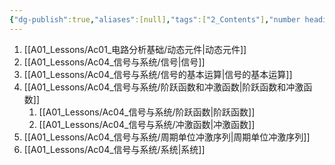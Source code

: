```yaml
---
{"dg-publish":true,"aliases":[null],"tags":["2_Contents"],"number headings":"auto, first-level 1, max 6, A.1.","Created-Date":"2024-04-09 15:56:35","Modified-Date":"2024-04-18 11:53:15","permalink":"/A01_Lessons/Ac04_信号与系统/第1章. 信号与系统绪论/","dgPassFrontmatter":true}
---
```


1. [[A01_Lessons/Ac01_电路分析基础/动态元件\|动态元件]]
2. [[A01_Lessons/Ac04_信号与系统/信号\|信号]]
3. [[A01_Lessons/Ac04_信号与系统/信号的基本运算\|信号的基本运算]]
4. [[A01_Lessons/Ac04_信号与系统/阶跃函数和冲激函数\|阶跃函数和冲激函数]]
	1. [[A01_Lessons/Ac04_信号与系统/阶跃函数\|阶跃函数]]
	2. [[A01_Lessons/Ac04_信号与系统/冲激函数\|冲激函数]]
5. [[A01_Lessons/Ac04_信号与系统/周期单位冲激序列\|周期单位冲激序列]]
6. [[A01_Lessons/Ac04_信号与系统/系统\|系统]]

